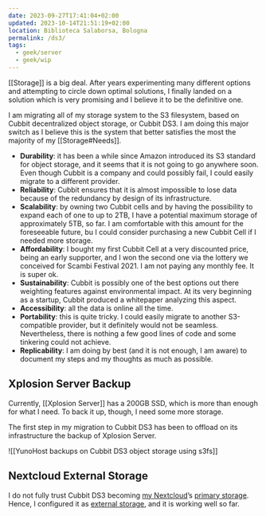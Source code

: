 ```yaml
---
date: 2023-09-27T17:41:04+02:00
updated: 2023-10-14T21:51:19+02:00
location: Biblioteca Salaborsa, Bologna
permalink: /ds3/
tags:
  - geek/server
  - geek/wip
---
```

[[Storage]] is a big deal. After years experimenting many different options and attempting to circle down optimal solutions, I finally landed on a solution which is very promising and I believe it to be the definitive one.

I am migrating all of my storage system to the S3 filesystem, based on Cubbit decentralized object storage, or Cubbit DS3. I am doing this major switch as I believe this is the system that better satisfies the most the majority of my [[Storage#Needs]].

- **Durability**: it has been a while since Amazon introduced its S3 standard for object storage, and it seems that it is not going to go anywhere soon. Even though Cubbit is a company and could possibly fail, I could easily migrate to a different provider.
- **Reliability**: Cubbit ensures that it is almost impossible to lose data because of the redundancy by design of its infrastructure.
- **Scalability**: by owning two Cubbit cells and by having the possibility to expand each of one to up to 2TB, I have a potential maximum storage of approximately 5TB, so far. I am comfortable with this amount for the foreseeable future, bu I could consider purchasing a new Cubbit Cell if I needed more storage.
- **Affordability**: I bought my first Cubbit Cell at a very discounted price, being an early supporter, and I won the second one via the lottery we conceived for Scambi Festival 2021. I am not paying any monthly fee. It is super ok.
- **Sustainability**: Cubbit is possibly one of the best options out there weighting features against environmental impact. At its very beginning as a startup, Cubbit produced a whitepaper analyzing this aspect.
- **Accessibility**: all the data is online all the time.
- **Portability**: this is quite tricky. I could easily migrate to another S3-compatible provider, but it definitely would not be seamless. Nevertheless, there is nothing a few good lines of code and some tinkering could not achieve.
- **Replicability**: I am doing by best (and it is not enough, I am aware) to document my steps and my thoughts as much as possible.

## Xplosion Server Backup

Currently, [[Xplosion Server]] has a 200GB SSD, which is more than enough for what I need. To back it up, though, I need some more storage.

The first step in my migration to Cubbit DS3 has been to offload on its infrastructure the backup of Xplosion Server.

![[YunoHost backups on Cubbit DS3 object storage using s3fs]]

## Nextcloud External Storage

I do not fully trust Cubbit DS3 becoming [my Nextcloud](https://cloud.tommi.space 'Tommi’s self-hosted cloud')’s [primary storage](https://docs.nextcloud.com/server/latest/admin_manual/configuration_files/primary_storage.html 'Configuring Object Storage as Primary Storage — Nextcloud latest Administration Manual'). Hence, I configured it as [external storage](https://docs.nextcloud.com/server/latest/admin_manual/configuration_files/external_storage/amazons3.html 'Configuring Amazon S3 as Nextcloud External storage'), and it is working well so far.
